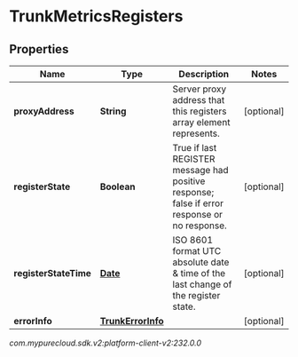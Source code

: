 # TrunkMetricsRegisters


## Properties

| Name | Type | Description | Notes |
| ------------ | ------------- | ------------- | ------------- |
| **proxyAddress** | **String** | Server proxy address that this registers array element represents. |  [optional] |
| **registerState** | **Boolean** | True if last REGISTER message had positive response; false if error response or no response. |  [optional] |
| **registerStateTime** | [**Date**](Date) | ISO 8601 format UTC absolute date & time of the last change of the register state. |  [optional] |
| **errorInfo** | [**TrunkErrorInfo**](TrunkErrorInfo) |  |  [optional] |




_com.mypurecloud.sdk.v2:platform-client-v2:232.0.0_
